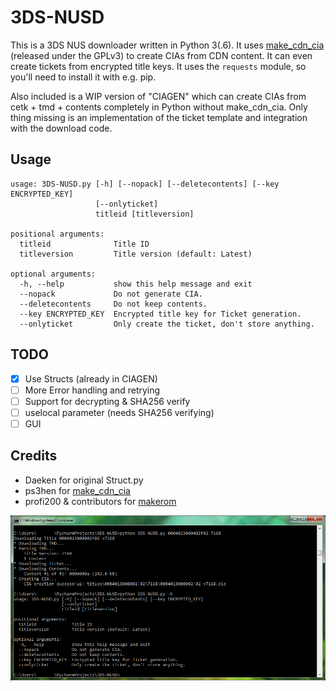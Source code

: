 3DS-NUSD
========
This is a 3DS NUS downloader written in Python 3(.6). It uses [make_cdn_cia](https://github.com/Tiger21820/ctr_toolkit/tree/master/make_cdn_cia) (released under the GPLv3) to create CIAs from CDN content. It can even create tickets from encrypted title keys.
It uses the `requests` module, so you'll need to install it with e.g. pip.

Also included is a WIP version of "CIAGEN" which can create CIAs from cetk + tmd + contents completely in Python without make_cdn_cia. Only thing missing is an implementation of the ticket template and integration with the download code.

## Usage
```
usage: 3DS-NUSD.py [-h] [--nopack] [--deletecontents] [--key ENCRYPTED_KEY]
                   [--onlyticket]
                   titleid [titleversion]

positional arguments:
  titleid              Title ID
  titleversion         Title version (default: Latest)

optional arguments:
  -h, --help           show this help message and exit
  --nopack             Do not generate CIA.
  --deletecontents     Do not keep contents.
  --key ENCRYPTED_KEY  Encrypted title key for Ticket generation.
  --onlyticket         Only create the ticket, don't store anything.
  ```
  
  ## TODO
  - [X] Use Structs (already in CIAGEN)
  - [ ] More Error handling and retrying
  - [ ] Support for decrypting & SHA256 verify
  - [ ] uselocal parameter (needs SHA256 verifying)
  - [ ] GUI
  
  ## Credits
  * Daeken for original Struct.py
  * ps3hen for [make_cdn_cia](https://github.com/Tiger21820/ctr_toolkit/tree/master/make_cdn_cia)
  * profi200 & contributors for [makerom](https://github.com/profi200/Project_CTR/tree/master/makerom)
  
  ![Screenshot](screenshot.png?raw=true)